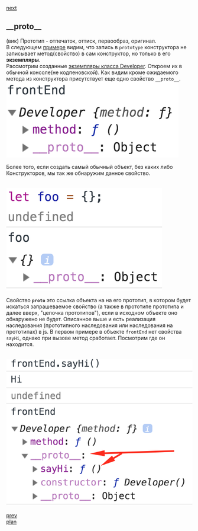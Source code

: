<a href="04.md">next</a>

<h2>__proto__</h2>

<div>
(вик) Прототип - отпечаток, оттиск, первообраз, оригинал.
</div>

<div>
В следующем <a href="https://codepen.io/paawel/pen/zXVomL?editors=1011">примере</a>
видим, что запись в <code>prototype</code> конструктора не записывает метод(свойство) в
сам конструктор, но только в его <strong>экземпляры</strong>.
</div>

<div>
Рассмотрим созданные <a href="https://codepen.io/paawel/pen/rbEWEZ?editors=1012">экземпляры класса Developer</a>.
Откроем их в обычной консоле(не кодпеновской). Как видим кроме ожидаемого метода из конструктора присутствует
еще одно свойство <code>__proto__</code>.

<br/>
<img src="media/03-1.png">

Более того, если создать самый обычный объект, без каких либо Конструкторов, мы так же обнаружим данное свойство.

<br/>
<img src="media/03-2.png">

Свойство <code>__proto__</code> это ссылка объекта на на его прототип, в котором будет искаться запрашеваемое свойство
(а также в прототипе прототипа и далее вверх, "цепочка прототипов"), если в исходном объекте оно обнаружено не будет.
Описанное выше и есть реализация наследования (прототипного наследования или наследования на прототипах) в js.
В первом примере в объекте <code>frontEnd</code> нет свойства <code>sayHi</code>, однако при вызове метод сработает.
Посмотрим где он находится.

<br/>
<img src="media/03-3.png">

</div>

<br/>
<a href="02.md">prev</a>
<br/>
<a href="../21/00.md">plan</a>
